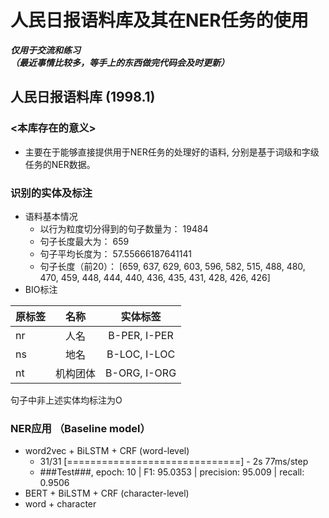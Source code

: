 # 人民日报语料库及其在NER任务的使用
 
 ***仅用于交流和练习***  
___（最近事情比较多，等手上的东西做完代码会及时更新）___

## 人民日报语料库 (1998.1)
### <本库存在的意义>
  * 主要在于能够直接提供用于NER任务的处理好的语料, 分别是基于词级和字级任务的NER数据。
### 识别的实体及标注
* 语料基本情况
  * 以行为粒度切分得到的句子数量为： 19484
  * 句子长度最大为： 659
  * 句子平均长度为： 57.55666187641141
  * 句子长度（前20）： [659, 637, 629, 603, 596, 582, 515, 488, 480, 470, 459, 448, 444, 440, 436, 435, 431, 428, 426, 426]
* BIO标注

| 原标签 | 名称  | 实体标签 |
| :------------ |:---------------:|:-----:|
| nr      | 人名 | B-PER, I-PER |
| ns      | 地名        | B-LOC, I-LOC |
| nt | 机构团体        | B-ORG, I-ORG |

句子中非上述实体均标注为O

### NER应用 （Baseline model）
* word2vec + BiLSTM + CRF (word-level)  
  * 31/31 [==============================] - 2s 77ms/step
  * ###Test###, epoch: 10 | F1: 95.0353 | precision: 95.009 | recall: 0.9506
* BERT + BiLSTM + CRF (character-level) 
* word + character
